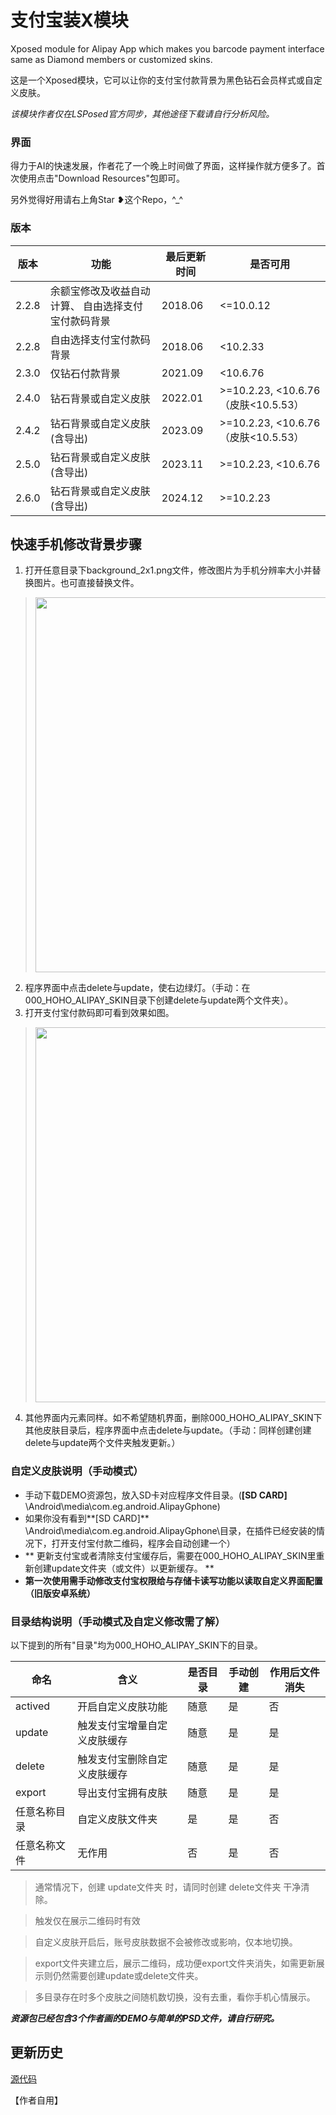 # 支付宝装X模块

Xposed module for Alipay App which makes you barcode payment interface same as Diamond members or
customized skins.

这是一个Xposed模块，它可以让你的支付宝付款背景为黑色钻石会员样式或自定义皮肤。

*该模块作者仅在LSPosed官方同步，其他途径下载请自行分析风险。*

### 界面

得力于AI的快速发展，作者花了一个晚上时间做了界面，这样操作就方便多了。首次使用点击"Download Resources"包即可。

另外觉得好用请右上角Star ❥这个Repo，^_^

### 版本

| 版本  | 功能                                                | 最后更新时间 | 是否可用                    |
| ----- | --------------------------------------------------- | ------------ | --------------------------- |
| 2.2.8 | 余额宝修改及收益自动计算、 自由选择支付宝付款码背景 | 2018.06      | <=10.0.12                   |
| 2.2.8 | 自由选择支付宝付款码背景                            | 2018.06      | <10.2.33                    |
| 2.3.0 | 仅钻石付款背景                                      | 2021.09      | <10.6.76                    |
| 2.4.0 | 钻石背景或自定义皮肤                                | 2022.01      | >=10.2.23, <10.6.76 （皮肤<10.5.53） |
| 2.4.2 | 钻石背景或自定义皮肤(含导出)                        | 2023.09      | >=10.2.23, <10.6.76 （皮肤<10.5.53） |
| 2.5.0 | 钻石背景或自定义皮肤(含导出)                        | 2023.11      | >=10.2.23, <10.6.76                   |
| 2.6.0 | 钻石背景或自定义皮肤(含导出)                        | 2024.12      | >=10.2.23                   |

## 快速手机修改背景步骤

1. 打开任意目录下background_2x1.png文件，修改图片为手机分辨率大小并替换图片。也可直接替换文件。

> <img src="https://raw.githubusercontent.com/nov30th/AlipayHighHeadsomeRichAndroid/master/images/ps_bg.png" height="600" />

2. 程序界面中点击delete与update，使右边绿灯。（手动：在000_HOHO_ALIPAY_SKIN目录下创建delete与update两个文件夹）。
3. 打开支付宝付款码即可看到效果如图。

> <img src="https://raw.githubusercontent.com/nov30th/AlipayHighHeadsomeRichAndroid/master/images/final_code.png" height="600" />

4. 其他界面内元素同样。如不希望随机界面，删除000_HOHO_ALIPAY_SKIN下其他皮肤目录后，程序界面中点击delete与update。（手动：同样创建创建delete与update两个文件夹触发更新。）

### 自定义皮肤说明（手动模式）

- 手动下载DEMO资源包，放入SD卡对应程序文件目录。(**[SD CARD]**
  \Android\media\com.eg.android.AlipayGphone\)
- 如果你没有看到**[SD CARD]**
  \Android\media\com.eg.android.AlipayGphone\目录，在插件已经安装的情况下，打开支付宝付款二维码，程序会自动创建一个）
- **
  更新支付宝或者清除支付宝缓存后，需要在000_HOHO_ALIPAY_SKIN里重新创建update文件夹（或文件）以更新缓存。  **
- **第一次使用需手动修改支付宝权限给与存储卡读写功能以读取自定义界面配置（旧版安卓系统）**

### 目录结构说明（手动模式及自定义修改需了解）

以下提到的所有"目录"均为000_HOHO_ALIPAY_SKIN下的目录。

| 命名         | 含义                         | 是否目录 | 手动创建 | 作用后文件消失 |
| ------------ | ---------------------------- | -------- | -------- | -------------- |
| actived      | 开启自定义皮肤功能           | 随意     | 是       | 否             |
| update       | 触发支付宝增量自定义皮肤缓存 | 随意     | 是       | 是             |
| delete       | 触发支付宝删除自定义皮肤缓存 | 随意     | 是       | 是             |
| export       | 导出支付宝拥有皮肤           | 随意     | 是       | 是             |
| 任意名称目录 | 自定义皮肤文件夹             | 是       | 是       | 否             |
| 任意名称文件 | 无作用                       | 否       | 是       | 否             |

> 通常情况下，创建 update文件夹 时，请同时创建 delete文件夹 干净清除。

> 触发仅在展示二维码时有效

> 自定义皮肤开启后，账号皮肤数据不会被修改或影响，仅本地切换。

> export文件夹建立后，展示二维码，成功便export文件夹消失，如需更新展示则仍然需要创建update或delete文件夹。

> 多目录存在时多个皮肤之间随机数切换，没有去重，看你手机心情展示。

***资源包已经包含3个作者画的DEMO与简单的PSD文件，请自行研究。***

## 更新历史

[源代码](https://github.com/nov30th/AlipayHighHeadsomeRichAndroid)

【作者自用】
